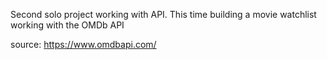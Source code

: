 Second solo project working with API. This time building a movie watchlist working with the OMDb API

source: https://www.omdbapi.com/